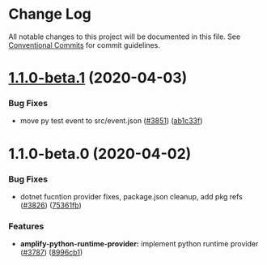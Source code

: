 # Change Log

All notable changes to this project will be documented in this file.
See [Conventional Commits](https://conventionalcommits.org) for commit guidelines.

# [1.1.0-beta.1](https://github.com/aws-amplify/amplify-cli/compare/amplify-python-function-runtime-provider@1.1.0-beta.0...amplify-python-function-runtime-provider@1.1.0-beta.1) (2020-04-03)


### Bug Fixes

* move py test event to src/event.json ([#3851](https://github.com/aws-amplify/amplify-cli/issues/3851)) ([ab1c33f](https://github.com/aws-amplify/amplify-cli/commit/ab1c33f30a275e026772e23fc39dbc36b88fcc4a))





# 1.1.0-beta.0 (2020-04-02)


### Bug Fixes

* dotnet fucntion provider fixes, package.json cleanup, add pkg refs ([#3826](https://github.com/aws-amplify/amplify-cli/issues/3826)) ([75361fb](https://github.com/aws-amplify/amplify-cli/commit/75361fb266f15ba954a8b8e935874c74f66eb11a))


### Features

* **amplify-python-runtime-provider:** implement python runtime provider ([#3787](https://github.com/aws-amplify/amplify-cli/issues/3787)) ([8996cb1](https://github.com/aws-amplify/amplify-cli/commit/8996cb11015873f1236340680694188fd17c0f2e))
